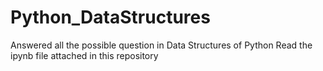 # Python_DataStructures
Answered all the possible question in Data Structures of Python 
Read the ipynb file attached in this repository
